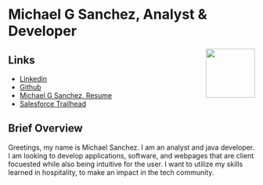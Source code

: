 # Michael G Sanchez, Analyst & Developer


<img align="right" width="100" height="100" src="https://user-images.githubusercontent.com/44585394/56437234-d97fe000-629b-11e9-9de2-26b88f6341c8.jpg">


## Links
* [Linkedin](https://www.linkedin.com/in/michaelgregorysanchez/)
* [Github](https://github.com/michaelgsanchez)
* [Michael G Sanchez, Resume](https://github.com/MichaelGSanchez/MichaelGSanchez.github.io/files/3598497/Michael.G.Sanchez.Resume.pdf)
* [Salesforce Trailhead](https://trailhead.salesforce.com/me/michaelgsanchez)

## Brief Overview

Greetings, my name is Michael Sanchez. I am an analyst and java developer.  I am looking to develop applications, software, and webpages that are client focuested while also being intuitive for the user. I want to utilize my skills learned in hospitality, to make an impact in the tech community. 




